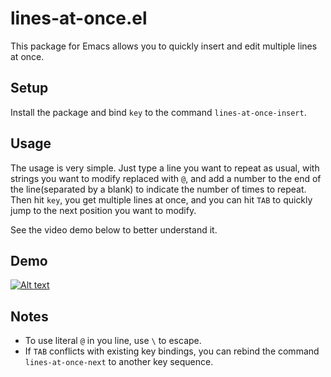 # lines-at-once.el
This package for Emacs allows you to quickly insert and edit multiple lines at once.

## Setup
Install the package and bind `key` to the command `lines-at-once-insert`.

## Usage
The usage is very simple. Just type a line you want to repeat as usual, with strings you want to modify replaced with `@`, and add a number to the end of the line(separated by a blank) to indicate the number of times to repeat. Then hit `key`, you get multiple lines at once, and you can hit `TAB` to quickly jump to the next position you want to modify.

See the video demo below to better understand it.

## Demo
[![Alt text](https://img.youtube.com/vi/7ZoYGpRn9w0/0.jpg)](https://www.youtube.com/watch?v=7ZoYGpRn9w0)

## Notes
* To use literal `@` in you line, use `\` to escape.
* If `TAB` conflicts with existing key bindings, you can rebind the command `lines-at-once-next` to another key sequence.